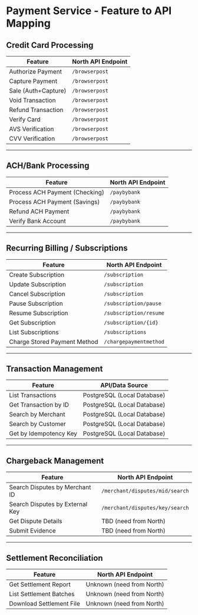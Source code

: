 # Payment Service - Feature to API Mapping

## Credit Card Processing

| Feature | North API Endpoint |
|---------|-------------------|
| Authorize Payment | `/browserpost` |
| Capture Payment | `/browserpost` |
| Sale (Auth+Capture) | `/browserpost` |
| Void Transaction | `/browserpost` |
| Refund Transaction | `/browserpost` |
| Verify Card | `/browserpost` |
| AVS Verification | `/browserpost` |
| CVV Verification | `/browserpost` |

---

## ACH/Bank Processing

| Feature | North API Endpoint |
|---------|-------------------|
| Process ACH Payment (Checking) | `/paybybank` |
| Process ACH Payment (Savings) | `/paybybank` |
| Refund ACH Payment | `/paybybank` |
| Verify Bank Account | `/paybybank` |

---

## Recurring Billing / Subscriptions

| Feature | North API Endpoint |
|---------|-------------------|
| Create Subscription | `/subscription` |
| Update Subscription | `/subscription` |
| Cancel Subscription | `/subscription` |
| Pause Subscription | `/subscription/pause` |
| Resume Subscription | `/subscription/resume` |
| Get Subscription | `/subscription/{id}` |
| List Subscriptions | `/subscriptions` |
| Charge Stored Payment Method | `/chargepaymentmethod` |

---

## Transaction Management

| Feature | API/Data Source |
|---------|----------------|
| List Transactions | PostgreSQL (Local Database) |
| Get Transaction by ID | PostgreSQL (Local Database) |
| Search by Merchant | PostgreSQL (Local Database) |
| Search by Customer | PostgreSQL (Local Database) |
| Get by Idempotency Key | PostgreSQL (Local Database) |

---

## Chargeback Management

| Feature | North API Endpoint |
|---------|-------------------|
| Search Disputes by Merchant ID | `/merchant/disputes/mid/search` |
| Search Disputes by External Key | `/merchant/disputes/key/search` |
| Get Dispute Details | TBD (need from North) |
| Submit Evidence | TBD (need from North) |

---

## Settlement Reconciliation

| Feature | North API Endpoint |
|---------|-------------------|
| Get Settlement Report | Unknown (need from North) |
| List Settlement Batches | Unknown (need from North) |
| Download Settlement File | Unknown (need from North) |
